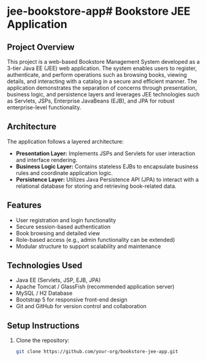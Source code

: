 # jee-bookstore-app# Bookstore JEE Application

## Project Overview

This project is a web-based Bookstore Management System developed as a 3-tier Java EE (JEE) web application. The system enables users to register, authenticate, and perform operations such as browsing books, viewing details, and interacting with a catalog in a secure and efficient manner. The application demonstrates the separation of concerns through presentation, business logic, and persistence layers and leverages JEE technologies such as Servlets, JSPs, Enterprise JavaBeans (EJB), and JPA for robust enterprise-level functionality.

## Architecture

The application follows a layered architecture:

- **Presentation Layer:** Implements JSPs and Servlets for user interaction and interface rendering.
- **Business Logic Layer:** Contains stateless EJBs to encapsulate business rules and coordinate application logic.
- **Persistence Layer:** Utilizes Java Persistence API (JPA) to interact with a relational database for storing and retrieving book-related data.

## Features

- User registration and login functionality
- Secure session-based authentication
- Book browsing and detailed view
- Role-based access (e.g., admin functionality can be extended)
- Modular structure to support scalability and maintenance

## Technologies Used

- Java EE (Servlets, JSP, EJB, JPA)
- Apache Tomcat / GlassFish (recommended application server)
- MySQL / H2 Database
- Bootstrap 5 for responsive front-end design
- Git and GitHub for version control and collaboration

## Setup Instructions

1. Clone the repository:
   ```bash
   git clone https://github.com/your-org/bookstore-jee-app.git
